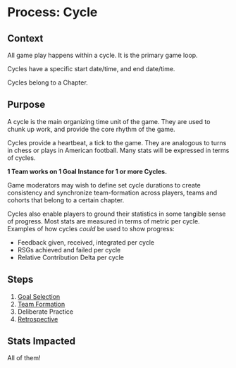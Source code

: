 # Process: Cycle

## Context

All game play happens within a cycle. It is the primary game loop.

Cycles have a specific start date/time, and end date/time.

Cycles belong to a Chapter.

## Purpose

A cycle is the main organizing time unit of the game. They are used to chunk up work, and provide the core rhythm of the game.

Cycles provide a heartbeat, a tick to the game. They are analogous to turns in chess or plays in American football. Many stats will be expressed in terms of cycles.

**1 Team works on 1 Goal Instance for 1 or more Cycles.**

Game moderators may wish to define set cycle durations to create consistency and synchronize team-formation across players, teams and cohorts that belong to a certain chapter.

Cycles also enable players to ground their statistics in some tangible sense of progress. Most stats are measured in terms of metric per cycle. Examples of how cycles _could_ be used to show progress:

- Feedback given, received, integrated per cycle
- RSGs achieved and failed per cycle
- Relative Contribution Delta per cycle

## Steps

1. [Goal Selection](goal-selection.md)
2. [Team Formation](team-formation.md)
3. Deliberate Practice
4. [Retrospective](retro.md)

## Stats Impacted

All of them!
